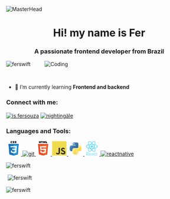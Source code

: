 ![MasterHead](https://developers.giphy.com/branch/master/static/api-512d36c09662682717108a38bbb5c57d.gif)
<h1 align="center">Hi! my name is Fer</h1>
<h3 align="center">A passionate frontend developer from Brazil</h3>
<img align="right" alt="Coding" width="400" src="https://64.media.tumblr.com/72d9b6fc30d4eb5f3a7cb99913bff8c2/08ee4c9f524f3079-d2/s640x960/0ba0164c08627ada71f3a12860082d5e5a67bf39.gifv">

<p align="left"> <img src="https://komarev.com/ghpvc/?username=ferswift&label=Profile%20views&color=0e75b6&style=flat" alt="ferswift" /> </p>

<p align="left"> <a href="https://twitter.com/" target="blank"><img src="https://img.shields.io/twitter/follow/?logo=twitter&style=for-the-badge" alt="" /></a> </p>

- 🌱 I’m currently learning **Frontend and backend**

<h3 align="left">Connect with me:</h3>
<p align="left">
<a href="https://instagram.com/is.fersouza" target="blank"><img align="center" src="https://raw.githubusercontent.com/rahuldkjain/github-profile-readme-generator/master/src/images/icons/Social/instagram.svg" alt="is.fersouza" height="30" width="40" /></a>
<a href="https://www.youtube.com/c/nightingäle" target="blank"><img align="center" src="https://raw.githubusercontent.com/rahuldkjain/github-profile-readme-generator/master/src/images/icons/Social/youtube.svg" alt="nightingäle" height="30" width="40" /></a>
</p>

<h3 align="left">Languages and Tools:</h3>
<p align="left"> <a href="https://www.w3schools.com/css/" target="_blank" rel="noreferrer"> <img src="https://raw.githubusercontent.com/devicons/devicon/master/icons/css3/css3-original-wordmark.svg" alt="css3" width="40" height="40"/> </a> <a href="https://git-scm.com/" target="_blank" rel="noreferrer"> <img src="https://www.vectorlogo.zone/logos/git-scm/git-scm-icon.svg" alt="git" width="40" height="40"/> </a> <a href="https://www.w3.org/html/" target="_blank" rel="noreferrer"> <img src="https://raw.githubusercontent.com/devicons/devicon/master/icons/html5/html5-original-wordmark.svg" alt="html5" width="40" height="40"/> </a> <a href="https://developer.mozilla.org/en-US/docs/Web/JavaScript" target="_blank" rel="noreferrer"> <img src="https://raw.githubusercontent.com/devicons/devicon/master/icons/javascript/javascript-original.svg" alt="javascript" width="40" height="40"/> </a> <a href="https://www.python.org" target="_blank" rel="noreferrer"> <img src="https://raw.githubusercontent.com/devicons/devicon/master/icons/python/python-original.svg" alt="python" width="40" height="40"/> </a> <a href="https://reactjs.org/" target="_blank" rel="noreferrer"> <img src="https://raw.githubusercontent.com/devicons/devicon/master/icons/react/react-original-wordmark.svg" alt="react" width="40" height="40"/> </a> <a href="https://reactnative.dev/" target="_blank" rel="noreferrer"> <img src="https://reactnative.dev/img/header_logo.svg" alt="reactnative" width="40" height="40"/> </a> </p>

<p><img align="center" src="https://github-readme-stats.vercel.app/api/top-langs?username=ferswift&show_icons=true&locale=en&layout=compact" alt="ferswift" /></p>

<p>&nbsp;<img align="center" src="https://github-readme-stats.vercel.app/api?username=ferswift&show_icons=true&locale=en" alt="ferswift" /></p>

<p><img align="center" src="https://github-readme-streak-stats.herokuapp.com/?user=ferswift&" alt="ferswift" /></p>
